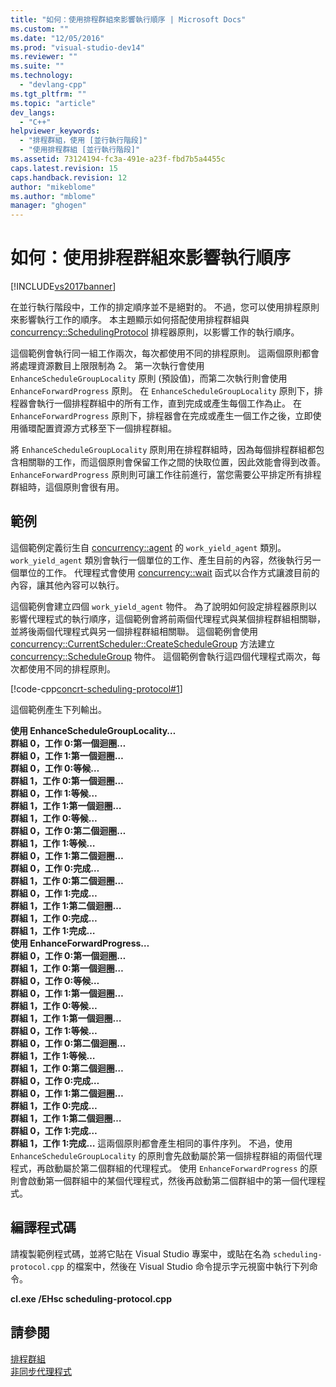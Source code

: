 ```yaml
---
title: "如何：使用排程群組來影響執行順序 | Microsoft Docs"
ms.custom: ""
ms.date: "12/05/2016"
ms.prod: "visual-studio-dev14"
ms.reviewer: ""
ms.suite: ""
ms.technology: 
  - "devlang-cpp"
ms.tgt_pltfrm: ""
ms.topic: "article"
dev_langs: 
  - "C++"
helpviewer_keywords: 
  - "排程群組，使用 [並行執行階段]"
  - "使用排程群組 [並行執行階段]"
ms.assetid: 73124194-fc3a-491e-a23f-fbd7b5a4455c
caps.latest.revision: 15
caps.handback.revision: 12
author: "mikeblome"
ms.author: "mblome"
manager: "ghogen"
---
```

# 如何：使用排程群組來影響執行順序
[!INCLUDE[vs2017banner](../../assembler/inline/includes/vs2017banner.md)]

在並行執行階段中，工作的排定順序並不是絕對的。  不過，您可以使用排程原則來影響執行工作的順序。  本主題顯示如何搭配使用排程群組與 [concurrency::SchedulingProtocol](../Topic/PolicyElementKey%20Enumeration.md) 排程器原則，以影響工作的執行順序。  
  
 這個範例會執行同一組工作兩次，每次都使用不同的排程原則。  這兩個原則都會將處理資源數目上限限制為 2。  第一次執行會使用 `EnhanceScheduleGroupLocality` 原則 \(預設值\)，而第二次執行則會使用 `EnhanceForwardProgress` 原則。  在 `EnhanceScheduleGroupLocality` 原則下，排程器會執行一個排程群組中的所有工作，直到完成或產生每個工作為止。  在 `EnhanceForwardProgress` 原則下，排程器會在完成或產生一個工作之後，立即使用循環配置資源方式移至下一個排程群組。  
  
 將 `EnhanceScheduleGroupLocality` 原則用在排程群組時，因為每個排程群組都包含相關聯的工作，而這個原則會保留工作之間的快取位置，因此效能會得到改善。  `EnhanceForwardProgress` 原則則可讓工作往前進行，當您需要公平排定所有排程群組時，這個原則會很有用。  
  
## 範例  
 這個範例定義衍生自 [concurrency::agent](../../parallel/concrt/reference/agent-class.md) 的 `work_yield_agent` 類別。  `work_yield_agent` 類別會執行一個單位的工作、產生目前的內容，然後執行另一個單位的工作。  代理程式會使用 [concurrency::wait](../Topic/wait%20Function.md) 函式以合作方式讓渡目前的內容，讓其他內容可以執行。  
  
 這個範例會建立四個 `work_yield_agent` 物件。  為了說明如何設定排程器原則以影響代理程式的執行順序，這個範例會將前兩個代理程式與某個排程群組相關聯，並將後兩個代理程式與另一個排程群組相關聯。  這個範例會使用 [concurrency::CurrentScheduler::CreateScheduleGroup](../Topic/CurrentScheduler::CreateScheduleGroup%20Method.md) 方法建立 [concurrency::ScheduleGroup](../../parallel/concrt/reference/schedulegroup-class.md) 物件。  這個範例會執行這四個代理程式兩次，每次都使用不同的排程原則。  
  
 [!code-cpp[concrt-scheduling-protocol#1](../../parallel/concrt/codesnippet/CPP/how-to-use-schedule-groups-to-influence-order-of-execution_1.cpp)]  
  
 這個範例產生下列輸出。  
  
  **使用 EnhanceScheduleGroupLocality…**  
**群組 0，工作 0:第一個迴圈…**  
**群組 0，工作 1:第一個迴圈…**  
**群組 0，工作 0:等候…**  
**群組 1，工作 0:第一個迴圈…**  
**群組 0，工作 1:等候…**  
**群組 1，工作 1:第一個迴圈…**  
**群組 1，工作 0:等候…**  
**群組 0，工作 0:第二個迴圈…**  
**群組 1，工作 1:等候…**  
**群組 0，工作 1:第二個迴圈…**  
**群組 0，工作 0:完成…**  
**群組 1，工作 0:第二個迴圈…**  
**群組 0，工作 1:完成…**  
**群組 1，工作 1:第二個迴圈…**  
**群組 1，工作 0:完成…**  
**群組 1，工作 1:完成…**  
**使用 EnhanceForwardProgress…**  
**群組 0，工作 0:第一個迴圈…**  
**群組 1，工作 0:第一個迴圈…**  
**群組 0，工作 0:等候…**  
**群組 0，工作 1:第一個迴圈…**  
**群組 1，工作 0:等候…**  
**群組 1，工作 1:第一個迴圈…**  
**群組 0，工作 1:等候…**  
**群組 0，工作 0:第二個迴圈…**  
**群組 1，工作 1:等候…**  
**群組 1，工作 0:第二個迴圈…**  
**群組 0，工作 0:完成…**  
**群組 0，工作 1:第二個迴圈…**  
**群組 1，工作 0:完成…**  
**群組 1，工作 1:第二個迴圈…**  
**群組 0，工作 1:完成…**  
**群組 1，工作 1:完成…** 這兩個原則都會產生相同的事件序列。  不過，使用 `EnhanceScheduleGroupLocality` 的原則會先啟動屬於第一個排程群組的兩個代理程式，再啟動屬於第二個群組的代理程式。  使用 `EnhanceForwardProgress` 的原則會啟動第一個群組中的某個代理程式，然後再啟動第二個群組中的第一個代理程式。  
  
## 編譯程式碼  
 請複製範例程式碼，並將它貼在 Visual Studio 專案中，或貼在名為 `scheduling-protocol.cpp`  的檔案中，然後在 Visual Studio 命令提示字元視窗中執行下列命令。  
  
 **cl.exe \/EHsc scheduling\-protocol.cpp**  
  
## 請參閱  
 [排程群組](../../parallel/concrt/schedule-groups.md)   
 [非同步代理程式](../../parallel/concrt/asynchronous-agents.md)